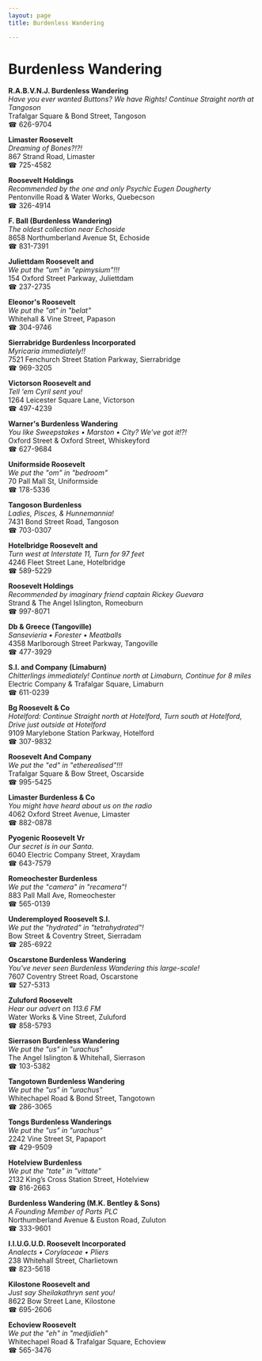 ```yaml
---
layout: page 
title: Burdenless Wandering

---
```



# Burdenless Wandering


 **R.A.B.V.N.J. Burdenless Wandering**  
_Have you ever wanted Buttons? We have Rights! 
Continue Straight north at Tangoson_  
Trafalgar Square & Bond Street, Tangoson  
☎ 626-9704

**Limaster Roosevelt**  
_Dreaming of Bones?!?!_  
867 Strand Road, Limaster  
☎ 725-4582

**Roosevelt Holdings**  
_Recommended by the one and only Psychic Eugen Dougherty_  
Pentonville Road & Water Works, Quebecson  
☎ 326-4914

**F. Ball (Burdenless Wandering)**  
_The oldest collection near Echoside_  
8658 Northumberland Avenue St, Echoside  
☎ 831-7391

**Juliettdam Roosevelt and**  
_We put the "um" in "epimysium"!!!_  
154 Oxford Street Parkway, Juliettdam  
☎ 237-2735

**Eleonor's Roosevelt**  
_We put the "at" in "belat"_  
Whitehall & Vine Street, Papason  
☎ 304-9746

**Sierrabridge Burdenless Incorporated**  
_Myricaria immediately!!_  
7521 Fenchurch Street Station Parkway, Sierrabridge  
☎ 969-3205

**Victorson Roosevelt and**  
_Tell 'em Cyril sent you!_  
1264 Leicester Square Lane, Victorson  
☎ 497-4239

**Warner's Burdenless Wandering**  
_You like Sweepstakes • Marston • City? We've got it!?!_  
Oxford Street & Oxford Street, Whiskeyford  
☎ 627-9684

**Uniformside Roosevelt**  
_We put the "om" in "bedroom"_  
70 Pall Mall St, Uniformside  
☎ 178-5336

**Tangoson Burdenless**  
_Ladies, Pisces, & Hunnemannia!_  
7431 Bond Street Road, Tangoson  
☎ 703-0307

**Hotelbridge Roosevelt and**  
_Turn west at Interstate 11, Turn for 97 feet_  
4246 Fleet Street Lane, Hotelbridge  
☎ 589-5229

**Roosevelt Holdings**  
_Recommended by imaginary friend captain Rickey Guevara_  
Strand & The Angel Islington, Romeoburn  
☎ 997-8071

**Db & Greece (Tangoville)**  
_Sansevieria • Forester • Meatballs_  
4358 Marlborough Street Parkway, Tangoville  
☎ 477-3929

**S.I. and Company (Limaburn)**  
_Chitterlings immediately! 
Continue north at Limaburn, Continue for 8 miles_  
Electric Company & Trafalgar Square, Limaburn  
☎ 611-0239

**Bg Roosevelt & Co**  
_Hotelford: Continue Straight north at Hotelford, Turn south at Hotelford, Drive just outside at Hotelford_  
9109 Marylebone Station Parkway, Hotelford  
☎ 307-9832

**Roosevelt And Company**  
_We put the "ed" in "etherealised"!!!_  
Trafalgar Square & Bow Street, Oscarside  
☎ 995-5425

**Limaster Burdenless & Co**  
_You might have heard about us on the radio_  
4062 Oxford Street Avenue, Limaster  
☎ 882-0878

**Pyogenic Roosevelt Vr**  
_Our secret is in our Santa._  
6040 Electric Company Street, Xraydam  
☎ 643-7579

**Romeochester Burdenless**  
_We put the "camera" in "recamera"!_  
883 Pall Mall Ave, Romeochester  
☎ 565-0139

**Underemployed Roosevelt S.I.**  
_We put the "hydrated" in "tetrahydrated"!_  
Bow Street & Coventry Street, Sierradam  
☎ 285-6922

**Oscarstone Burdenless Wandering**  
_You've never seen Burdenless Wandering this large-scale!_  
7607 Coventry Street Road, Oscarstone  
☎ 527-5313

**Zuluford Roosevelt**  
_Hear our advert on 113.6 FM_  
Water Works & Vine Street, Zuluford  
☎ 858-5793

**Sierrason Burdenless Wandering**  
_We put the "us" in "urachus"_  
The Angel Islington & Whitehall, Sierrason  
☎ 103-5382

**Tangotown Burdenless Wandering**  
_We put the "us" in "urachus"_  
Whitechapel Road & Bond Street, Tangotown  
☎ 286-3065

**Tongs Burdenless Wanderings**  
_We put the "us" in "urachus"_  
2242 Vine Street St, Papaport  
☎ 429-9509

**Hotelview Burdenless**  
_We put the "tate" in "vittate"_  
2132 King’s Cross Station Street, Hotelview  
☎ 816-2663

**Burdenless Wandering (M.K. Bentley & Sons)**  
_A Founding Member of Parts PLC_  
Northumberland Avenue & Euston Road, Zuluton  
☎ 333-9601

**I.I.U.G.U.D. Roosevelt Incorporated**  
_Analects • Corylaceae • Pliers_  
238 Whitehall Street, Charlietown  
☎ 823-5618

**Kilostone Roosevelt and**  
_Just say Sheilakathryn sent you!_  
8622 Bow Street Lane, Kilostone  
☎ 695-2606

**Echoview Roosevelt**  
_We put the "eh" in "medjidieh"_  
Whitechapel Road & Trafalgar Square, Echoview  
☎ 565-3476

